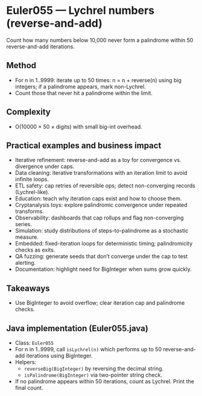 # Euler055 — Lychrel numbers (reverse-and-add)

Count how many numbers below 10,000 never form a palindrome within 50 reverse-and-add iterations.

## Method

- For n in 1..9999: iterate up to 50 times: n = n + reverse(n) using big integers; if a palindrome appears, mark non-Lychrel.
- Count those that never hit a palindrome within the limit.

## Complexity
- O(10000 × 50 × digits) with small big-int overhead.

## Practical examples and business impact

- Iterative refinement: reverse-and-add as a toy for convergence vs. divergence under caps.
- Data cleaning: iterative transformations with an iteration limit to avoid infinite loops.
- ETL safety: cap retries of reversible ops; detect non-converging records (Lychrel-like).
- Education: teach why iteration caps exist and how to choose them.
- Cryptanalysis toys: explore palindromic convergence under repeated transforms.
- Observability: dashboards that cap rollups and flag non-converging series.
- Simulation: study distributions of steps-to-palindrome as a stochastic measure.
- Embedded: fixed-iteration loops for deterministic timing; palindromicity checks as exits.
- QA fuzzing: generate seeds that don’t converge under the cap to test alerting.
- Documentation: highlight need for BigInteger when sums grow quickly.

## Takeaways
- Use BigInteger to avoid overflow; clear iteration cap and palindrome checks.


## Java implementation (Euler055.java)

- Class: `Euler055`
- For n in 1..9999, call `isLychrel(n)` which performs up to 50 reverse-and-add iterations using BigInteger.
- Helpers:
  - `reverseBig(BigInteger)` by reversing the decimal string.
  - `isPalindrome(BigInteger)` via two-pointer string check.
- If no palindrome appears within 50 iterations, count as Lychrel. Print the final count.
